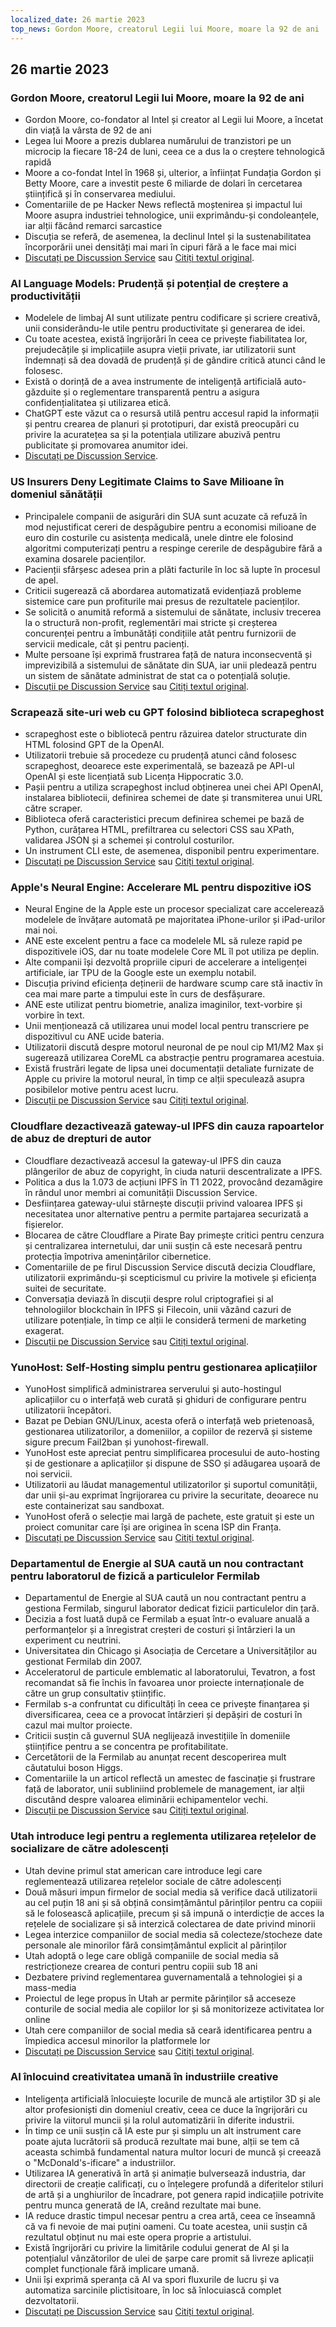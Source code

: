 ```yaml
---
localized_date: 26 martie 2023
top_news: Gordon Moore, creatorul Legii lui Moore, moare la 92 de ani
---
```


## 26 martie 2023

### Gordon Moore, creatorul Legii lui Moore, moare la 92 de ani

- Gordon Moore, co-fondator al Intel și creator al Legii lui Moore, a încetat din viață la vârsta de 92 de ani
- Legea lui Moore a prezis dublarea numărului de tranzistori pe un microcip la fiecare 18-24 de luni, ceea ce a dus la o creștere tehnologică rapidă
- Moore a co-fondat Intel în 1968 și, ulterior, a înființat Fundația Gordon și Betty Moore, care a investit peste 6 miliarde de dolari în cercetarea științifică și în conservarea mediului.
- Comentariile de pe Hacker News reflectă moștenirea și impactul lui Moore asupra industriei tehnologice, unii exprimându-și condoleanțele, iar alții făcând remarci sarcastice
- Discuția se referă, de asemenea, la declinul Intel și la sustenabilitatea încorporării unei densități mai mari în cipuri fără a le face mai mici
- [Discutați pe Discussion Service](http://news.ycombinator.com/item?id=35297420) sau [Citiți textul original](https://www.moore.org/article-detail?newsUrlName=in-memoriam-gordon-moore-1929-2023).

### AI Language Models: Prudență și potențial de creștere a productivității

- Modelele de limbaj AI sunt utilizate pentru codificare și scriere creativă, unii considerându-le utile pentru productivitate și generarea de idei.
- Cu toate acestea, există îngrijorări în ceea ce privește fiabilitatea lor, prejudecățile și implicațiile asupra vieții private, iar utilizatorii sunt îndemnați să dea dovadă de prudență și de gândire critică atunci când le folosesc.
- Există o dorință de a avea instrumente de inteligență artificială auto-găzduite și o reglementare transparentă pentru a asigura confidențialitatea și utilizarea etică.
- ChatGPT este văzut ca o resursă utilă pentru accesul rapid la informații și pentru crearea de planuri și prototipuri, dar există preocupări cu privire la acuratețea sa și la potențiala utilizare abuzivă pentru publicitate și promovarea anumitor idei.
- [Discutați pe Discussion Service](http://news.ycombinator.com/item?id=35299071).

### US Insurers Deny Legitimate Claims to Save Milioane în domeniul sănătății

- Principalele companii de asigurări din SUA sunt acuzate că refuză în mod nejustificat cereri de despăgubire pentru a economisi milioane de euro din costurile cu asistența medicală, unele dintre ele folosind algoritmi computerizați pentru a respinge cererile de despăgubire fără a examina dosarele pacienților.
- Pacienții sfârșesc adesea prin a plăti facturile în loc să lupte în procesul de apel.
- Criticii sugerează că abordarea automatizată evidențiază probleme sistemice care pun profiturile mai presus de rezultatele pacienților.
- Se solicită o anumită reformă a sistemului de sănătate, inclusiv trecerea la o structură non-profit, reglementări mai stricte și creșterea concurenței pentru a îmbunătăți condițiile atât pentru furnizorii de servicii medicale, cât și pentru pacienți.
- Multe persoane își exprimă frustrarea față de natura inconsecventă și imprevizibilă a sistemului de sănătate din SUA, iar unii pledează pentru un sistem de sănătate administrat de stat ca o potențială soluție.
- [Discuții pe Discussion Service](http://news.ycombinator.com/item?id=35304017) sau [Citiți textul original](https://www.propublica.org/article/cigna-pxdx-medical-health-insurance-rejection-claims).

### Scrapează site-uri web cu GPT folosind biblioteca scrapeghost

- scrapeghost este o bibliotecă pentru răzuirea datelor structurate din HTML folosind GPT de la OpenAI.
- Utilizatorii trebuie să procedeze cu prudență atunci când folosesc scrapeghost, deoarece este experimentală, se bazează pe API-ul OpenAI și este licențiată sub Licența Hippocratic 3.0.
- Pașii pentru a utiliza scrapeghost includ obținerea unei chei API OpenAI, instalarea bibliotecii, definirea schemei de date și transmiterea unui URL către scraper.
- Biblioteca oferă caracteristici precum definirea schemei pe bază de Python, curățarea HTML, prefiltrarea cu selectori CSS sau XPath, validarea JSON și a schemei și controlul costurilor.
- Un instrument CLI este, de asemenea, disponibil pentru experimentare.
- [Discutați pe Discussion Service](http://news.ycombinator.com/item?id=35305655) sau [Citiți textul original](https://jamesturk.github.io/scrapeghost/).

### Apple's Neural Engine: Accelerare ML pentru dispozitive iOS

- Neural Engine de la Apple este un procesor specializat care accelerează modelele de învățare automată pe majoritatea iPhone-urilor și iPad-urilor mai noi.
- ANE este excelent pentru a face ca modelele ML să ruleze rapid pe dispozitivele iOS, dar nu toate modelele Core ML îl pot utiliza pe deplin.
- Alte companii își dezvoltă propriile cipuri de accelerare a inteligenței artificiale, iar TPU de la Google este un exemplu notabil.
- Discuția privind eficiența deținerii de hardware scump care stă inactiv în cea mai mare parte a timpului este în curs de desfășurare.
- ANE este utilizat pentru biometrie, analiza imaginilor, text-vorbire și vorbire în text.
- Unii menționează că utilizarea unui model local pentru transcriere pe dispozitivul cu ANE ucide bateria.
- Utilizatorii discută despre motorul neuronal de pe noul cip M1/M2 Max și sugerează utilizarea CoreML ca abstracție pentru programarea acestuia.
- Există frustrări legate de lipsa unei documentații detaliate furnizate de Apple cu privire la motorul neural, în timp ce alții speculează asupra posibilelor motive pentru acest lucru.
- [Discuții pe Discussion Service](http://news.ycombinator.com/item?id=35301447) sau [Citiți textul original](https://github.com/hollance/neural-engine).

### Cloudflare dezactivează gateway-ul IPFS din cauza rapoartelor de abuz de drepturi de autor

- Cloudflare dezactivează accesul la gateway-ul IPFS din cauza plângerilor de abuz de copyright, în ciuda naturii descentralizate a IPFS.
- Politica a dus la 1.073 de acțiuni IPFS în T1 2022, provocând dezamăgire în rândul unor membri ai comunității Discussion Service.
- Desființarea gateway-ului stârnește discuții privind valoarea IPFS și necesitatea unor alternative pentru a permite partajarea securizată a fișierelor.
- Blocarea de către Cloudflare a Pirate Bay primește critici pentru cenzura și centralizarea internetului, dar unii susțin că este necesară pentru protecția împotriva amenințărilor cibernetice.
- Comentariile de pe firul Discussion Service discută decizia Cloudflare, utilizatorii exprimându-și scepticismul cu privire la motivele și eficiența suitei de securitate.
- Conversația deviază în discuții despre rolul criptografiei și al tehnologiilor blockchain în IPFS și Filecoin, unii văzând cazuri de utilizare potențiale, în timp ce alții le consideră termeni de marketing exagerat.
- [Discuții pe Discussion Service](http://news.ycombinator.com/item?id=35300200) sau [Citiți textul original](https://torrentfreak.com/cloudflare-disables-access-to-pirated-content-on-its-ipfs-gateway-230324/).

### YunoHost: Self-Hosting simplu pentru gestionarea aplicațiilor

- YunoHost simplifică administrarea serverului și auto-hostingul aplicațiilor cu o interfață web curată și ghiduri de configurare pentru utilizatorii începători.
- Bazat pe Debian GNU/Linux, acesta oferă o interfață web prietenoasă, gestionarea utilizatorilor, a domeniilor, a copiilor de rezervă și sisteme sigure precum Fail2ban și yunohost-firewall.
- YunoHost este apreciat pentru simplificarea procesului de auto-hosting și de gestionare a aplicațiilor și dispune de SSO și adăugarea ușoară de noi servicii.
- Utilizatorii au lăudat managementul utilizatorilor și suportul comunității, dar unii și-au exprimat îngrijorarea cu privire la securitate, deoarece nu este containerizat sau sandboxat.
- YunoHost oferă o selecție mai largă de pachete, este gratuit și este un proiect comunitar care își are originea în scena ISP din Franța.
- [Discutați pe Discussion Service](http://news.ycombinator.com/item?id=35300482) sau [Citiți textul original](https://yunohost.org).

### Departamentul de Energie al SUA caută un nou contractant pentru laboratorul de fizică a particulelor Fermilab

- Departamentul de Energie al SUA caută un nou contractant pentru a gestiona Fermilab, singurul laborator dedicat fizicii particulelor din țară.
- Decizia a fost luată după ce Fermilab a eșuat într-o evaluare anuală a performanțelor și a înregistrat creșteri de costuri și întârzieri la un experiment cu neutrini.
- Universitatea din Chicago și Asociația de Cercetare a Universităților au gestionat Fermilab din 2007.
- Acceleratorul de particule emblematic al laboratorului, Tevatron, a fost recomandat să fie închis în favoarea unor proiecte internaționale de către un grup consultativ științific.
- Fermilab s-a confruntat cu dificultăți în ceea ce privește finanțarea și diversificarea, ceea ce a provocat întârzieri și depășiri de costuri în cazul mai multor proiecte.
- Criticii susțin că guvernul SUA neglijează investițiile în domeniile științifice pentru a se concentra pe profitabilitate.
- Cercetătorii de la Fermilab au anunțat recent descoperirea mult căutatului boson Higgs.
- Comentariile la un articol reflectă un amestec de fascinație și frustrare față de laborator, unii subliniind problemele de management, iar alții discutând despre valoarea eliminării echipamentelor vechi.
- [Discuții pe Discussion Service](http://news.ycombinator.com/item?id=35303391) sau [Citiți textul original](https://www.science.org/content/article/major-shake-coming-fermilab-troubled-u-s-particle-physics-center).

### Utah introduce legi pentru a reglementa utilizarea rețelelor de socializare de către adolescenți

- Utah devine primul stat american care introduce legi care reglementează utilizarea rețelelor sociale de către adolescenți
- Două măsuri impun firmelor de social media să verifice dacă utilizatorii au cel puțin 18 ani și să obțină consimțământul părinților pentru ca copiii să le folosească aplicațiile, precum și să impună o interdicție de acces la rețelele de socializare și să interzică colectarea de date privind minorii
- Legea interzice companiilor de social media să colecteze/stocheze date personale ale minorilor fără consimțământul explicit al părinților
- Utah adoptă o lege care obligă companiile de social media să restricționeze crearea de conturi pentru copiii sub 18 ani
- Dezbatere privind reglementarea guvernamentală a tehnologiei și a mass-media
- Proiectul de lege propus în Utah ar permite părinților să acceseze conturile de social media ale copiilor lor și să monitorizeze activitatea lor online
- Utah cere companiilor de social media să ceară identificarea pentru a împiedica accesul minorilor la platformele lor
- [Discutați pe Discussion Service](http://news.ycombinator.com/item?id=35307647) sau [Citiți textul original](https://www.bbc.com/news/world-us-canada-65060733).

### AI înlocuind creativitatea umană în industriile creative

- Inteligența artificială înlocuiește locurile de muncă ale artiștilor 3D și ale altor profesioniști din domeniul creativ, ceea ce duce la îngrijorări cu privire la viitorul muncii și la rolul automatizării în diferite industrii.
- În timp ce unii susțin că IA este pur și simplu un alt instrument care poate ajuta lucrătorii să producă rezultate mai bune, alții se tem că aceasta schimbă fundamental natura multor locuri de muncă și creează o "McDonald's-ificare" a industriilor.
- Utilizarea IA generativă în artă și animație bulversează industria, dar directorii de creație calificați, cu o înțelegere profundă a diferitelor stiluri de artă și a unghiurilor de încadrare, pot genera rapid indicațiile potrivite pentru munca generată de IA, creând rezultate mai bune.
- IA reduce drastic timpul necesar pentru a crea artă, ceea ce înseamnă că va fi nevoie de mai puțini oameni. Cu toate acestea, unii susțin că rezultatul obținut nu mai este opera proprie a artistului.
- Există îngrijorări cu privire la limitările codului generat de AI și la potențialul vânzătorilor de ulei de șarpe care promit să livreze aplicații complet funcționale fără implicare umană.
- Unii își exprimă speranța că AI va spori fluxurile de lucru și va automatiza sarcinile plictisitoare, în loc să înlocuiască complet dezvoltatorii.
- [Discutați pe Discussion Service](http://news.ycombinator.com/item?id=35308498) sau [Citiți textul original](https://reddit.com/r/blender/comments/121lhfq/i_lost_everything_that_made_me_love_my_job/).
